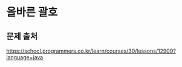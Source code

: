 # 올바른 괄호

## 문제 출처
https://school.programmers.co.kr/learn/courses/30/lessons/12909?language=java


    
    
    
    
    